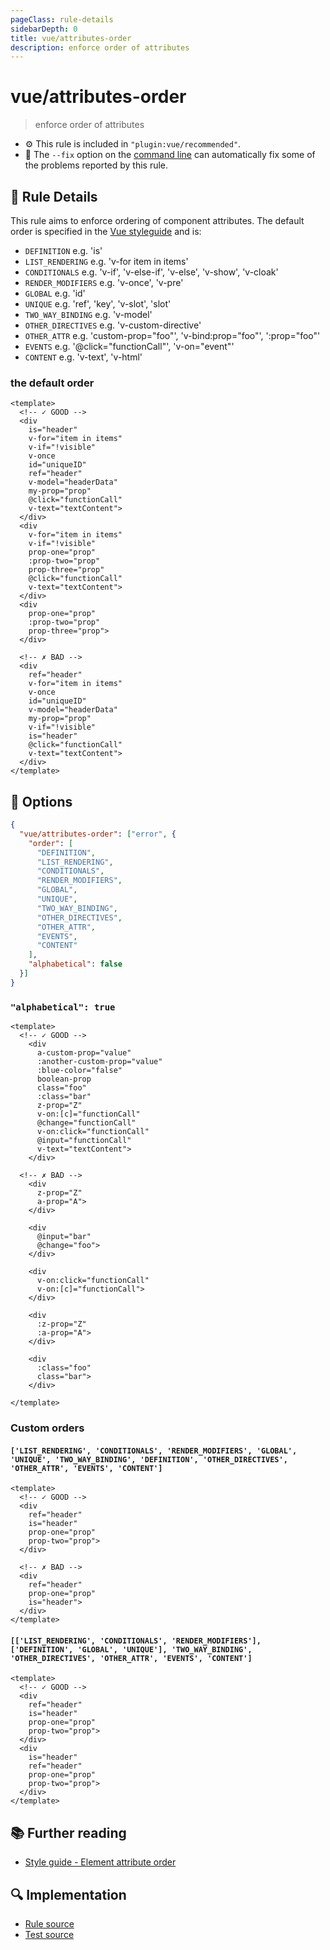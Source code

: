 ```yaml
---
pageClass: rule-details
sidebarDepth: 0
title: vue/attributes-order
description: enforce order of attributes
---
```

# vue/attributes-order
> enforce order of attributes

- :gear: This rule is included in `"plugin:vue/recommended"`.
- :wrench: The `--fix` option on the [command line](https://eslint.org/docs/user-guide/command-line-interface#fixing-problems) can automatically fix some of the problems reported by this rule.

## :book: Rule Details

This rule aims to enforce ordering of component attributes. The default order is specified in the [Vue styleguide](https://vuejs.org/v2/style-guide/#Element-attribute-order-recommended) and is:

- `DEFINITION`
  e.g. 'is'
- `LIST_RENDERING`
  e.g. 'v-for item in items'
- `CONDITIONALS`
  e.g. 'v-if', 'v-else-if', 'v-else', 'v-show', 'v-cloak'
- `RENDER_MODIFIERS`
  e.g. 'v-once', 'v-pre'
- `GLOBAL`
  e.g. 'id'
- `UNIQUE`
  e.g. 'ref', 'key', 'v-slot', 'slot'
- `TWO_WAY_BINDING`
  e.g. 'v-model'
- `OTHER_DIRECTIVES`
  e.g. 'v-custom-directive'
- `OTHER_ATTR`
  e.g. 'custom-prop="foo"', 'v-bind:prop="foo"', ':prop="foo"'
- `EVENTS`
  e.g. '@click="functionCall"', 'v-on="event"'
- `CONTENT`
  e.g. 'v-text', 'v-html'

### the default order

<eslint-code-block fix :rules="{'vue/attributes-order': ['error']}">

```vue
<template>
  <!-- ✓ GOOD -->
  <div
    is="header"
    v-for="item in items"
    v-if="!visible"
    v-once
    id="uniqueID"
    ref="header"
    v-model="headerData"
    my-prop="prop"
    @click="functionCall"
    v-text="textContent">
  </div>
  <div
    v-for="item in items"
    v-if="!visible"
    prop-one="prop"
    :prop-two="prop"
    prop-three="prop"
    @click="functionCall"
    v-text="textContent">
  </div>
  <div
    prop-one="prop"
    :prop-two="prop"
    prop-three="prop">
  </div>

  <!-- ✗ BAD -->
  <div
    ref="header"
    v-for="item in items"
    v-once
    id="uniqueID"
    v-model="headerData"
    my-prop="prop"
    v-if="!visible"
    is="header"
    @click="functionCall"
    v-text="textContent">
  </div>
</template>
```

</eslint-code-block>

## :wrench: Options
```json
{
  "vue/attributes-order": ["error", {
    "order": [
      "DEFINITION",
      "LIST_RENDERING",
      "CONDITIONALS",
      "RENDER_MODIFIERS",
      "GLOBAL",
      "UNIQUE",
      "TWO_WAY_BINDING",
      "OTHER_DIRECTIVES",
      "OTHER_ATTR",
      "EVENTS",
      "CONTENT"
    ],
    "alphabetical": false
  }]
}
```

### `"alphabetical": true` 

<eslint-code-block fix :rules="{'vue/attributes-order': ['error', {alphabetical: true}]}">

```vue
<template>
  <!-- ✓ GOOD -->
    <div
      a-custom-prop="value"
      :another-custom-prop="value"
      :blue-color="false"
      boolean-prop
      class="foo"
      :class="bar"
      z-prop="Z"
      v-on:[c]="functionCall"
      @change="functionCall"
      v-on:click="functionCall"
      @input="functionCall"
      v-text="textContent">
    </div>

  <!-- ✗ BAD -->
    <div
      z-prop="Z"
      a-prop="A">
    </div>

    <div
      @input="bar"
      @change="foo">
    </div>

    <div
      v-on:click="functionCall"
      v-on:[c]="functionCall">
    </div>

    <div
      :z-prop="Z"
      :a-prop="A">
    </div>

    <div
      :class="foo"
      class="bar">
    </div>

</template>
```

</eslint-code-block>

### Custom orders

#### `['LIST_RENDERING', 'CONDITIONALS', 'RENDER_MODIFIERS', 'GLOBAL', 'UNIQUE', 'TWO_WAY_BINDING', 'DEFINITION', 'OTHER_DIRECTIVES', 'OTHER_ATTR', 'EVENTS', 'CONTENT']`

<eslint-code-block fix :rules="{'vue/attributes-order': ['error', {order: ['LIST_RENDERING', 'CONDITIONALS', 'RENDER_MODIFIERS', 'GLOBAL', 'UNIQUE', 'TWO_WAY_BINDING', 'DEFINITION', 'OTHER_DIRECTIVES', 'OTHER_ATTR', 'EVENTS', 'CONTENT']}]}">

```vue
<template>
  <!-- ✓ GOOD -->
  <div
    ref="header"
    is="header"
    prop-one="prop"
    prop-two="prop">
  </div>

  <!-- ✗ BAD -->
  <div
    ref="header"
    prop-one="prop"
    is="header">
  </div>
</template>
```

</eslint-code-block>

#### `[['LIST_RENDERING', 'CONDITIONALS', 'RENDER_MODIFIERS'], ['DEFINITION', 'GLOBAL', 'UNIQUE'], 'TWO_WAY_BINDING', 'OTHER_DIRECTIVES', 'OTHER_ATTR', 'EVENTS', 'CONTENT']`

<eslint-code-block fix :rules="{'vue/attributes-order': ['error', {order: [['LIST_RENDERING', 'CONDITIONALS', 'RENDER_MODIFIERS'], ['DEFINITION', 'GLOBAL', 'UNIQUE'], 'TWO_WAY_BINDING', 'OTHER_DIRECTIVES', 'OTHER_ATTR', 'EVENTS', 'CONTENT']}]}">

```vue
<template>
  <!-- ✓ GOOD -->
  <div
    ref="header"
    is="header"
    prop-one="prop"
    prop-two="prop">
  </div>
  <div
    is="header"
    ref="header"
    prop-one="prop"
    prop-two="prop">
  </div>
</template>
```

</eslint-code-block>

## :books: Further reading

- [Style guide - Element attribute order](https://vuejs.org/v2/style-guide/#Element-attribute-order-recommended)

## :mag: Implementation

- [Rule source](https://github.com/vuejs/eslint-plugin-vue/blob/master/lib/rules/attributes-order.js)
- [Test source](https://github.com/vuejs/eslint-plugin-vue/blob/master/tests/lib/rules/attributes-order.js)
